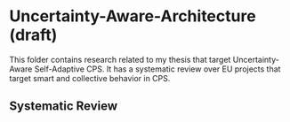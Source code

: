 # Uncertainty-Aware-Architecture (draft)
This folder contains research related to my thesis that target Uncertainty-Aware Self-Adaptive CPS. It has a systematic review over EU projects that target smart and collective behavior in CPS.

Systematic Review
----------------------------------------------------------


